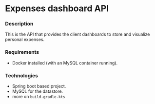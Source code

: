 # Expenses dashboard API

### Description
This is the API that provides the client dashboards to store and visualize personal expenses.

### Requirements

- Docker installed (with an MySQL container running).

### Technologies

- Spring boot based project.
- MySQL for the datastore.
- more on `build.gradle.kts`
